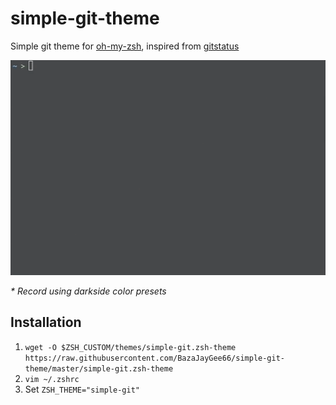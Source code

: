 # simple-git-theme
Simple git theme for [oh-my-zsh](https://ohmyz.sh), inspired from [gitstatus](https://github.com/kimyvgy/gitstatus-zsh-theme)

![screenshot](simple-git.gif)


_* Record using darkside color presets_

## Installation
1. `wget -O $ZSH_CUSTOM/themes/simple-git.zsh-theme https://raw.githubusercontent.com/BazaJayGee66/simple-git-theme/master/simple-git.zsh-theme`
2. `vim ~/.zshrc`
3. Set `ZSH_THEME="simple-git"`